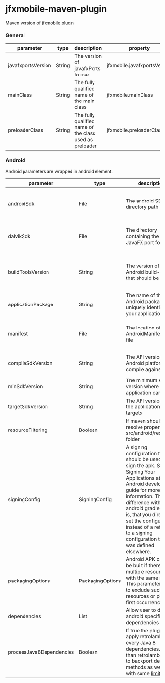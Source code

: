 # jfxmobile-maven-plugin
Maven version of jfxmobile plugin

### General

| parameter          | type   | description                                             | property                     | default |
| ------------------ | ------ | ------------------------------------------------------- | ---------------------------- | ------- |
| javafxportsVersion | String | The version of javafxPorts to use                       | jfxmobile.javafxportsVersion | 8u60    |
| mainClass          | String | The fully qualified name of the main class              | jfxmobile.mainClass          |         |
| preloaderClass     | String | The fully qualified name of the class used as preloader | jfxmobile.preloaderClass     |         |

### Android
Android parameters are wrapped in android element.

| parameter          | type   | description                                             | property                     | default |
| ------------------ | ------ | ------------------------------------------------------- | ---------------------------- | ------- |
| androidSdk         | File | The android SDK directory path                          | jfxmobile.android.androidSdk | The ANDROID_HOME system environment variable |
| dalvikSdk          | File | The directory containing the JavaFX port for dalvik     | jfxmobile.android.dalvikSdk|It will be downloaded from maven central when not specified |
| buildToolsVersion | String | The version of the Android build-tools that should be used | jfxmobile.android.buildToolsVestion | The plugin will try to look for the highest non-preview version available in the Android SDK |
| applicationPackage | String | The name of the Android package, that uniquely identifies your application | jfxmobile.android.applicationPackage | The package name of your main class name |
| manifest | File| The location of the AndroidManifest.xml file| jfxmobile.android.manifest| If no specified a default AndroidManifest file will be created |
| compileSdkVersion | String | The API version of the Android platform to compile against | jfxmobile.android.compileSdkVersion | The highest version of installed android platforms|
| minSdkVersion | String | The minimum API version where the application can run on | jfxmobile.android.minSdkVersion | 4 |
| targetSdkVersion | String | The API version that the application targets | jfxmobile.android.targetSdkVersion | 21 |
| resourceFiltering | Boolean | If maven should resolve properties in src/android/resources folder | jfxmobile.android.resourceFiltering | false |
| signingConfig | SigningConfig | A signing configuration that should be used to sign the apk. See Signing Your Applications at the Android developer guide for more information. The only difference with the android gradle plugin is, that you directly set the configuration instead of a reference to a signing configuration that was defined elsewhere. | | Default debug keystore. Note that if signingConfig is defined the final name of the APK will be *name*-release.apk otherwise it will be *name*-debug.apk |
| packagingOptions | PackagingOptions | Android APK cannot be built if there are multiple resources with the same name. This parameter allows to exclude such resources or pick the first occurrence only | | |
| dependencies | List<Dependency> | Allow user to define android specific dependencies| | |
| processJava8Dependencies | Boolean | If true the plugin try to apply retrolambda to every Java 8 dependencies. Other than retrolambda it try to backport defender methods as well, but with some [limitation](https://github.com/orfjackal/retrolambda#known-limitations). | jfxmobile.android.processJava8Dependencies| false|

